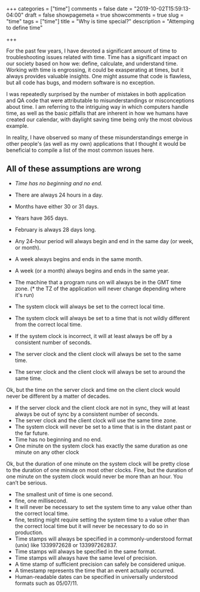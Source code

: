 +++
categories = ["time"]
comments = false
date = "2019-10-02T15:59:13-04:00"
draft = false
showpagemeta = true
showcomments = true
slug = "time"
tags = ["time"]
title = "Why is time special?"
description = "Attemping to define time"

+++

For the past few years, I have devoted a significant amount of time to troubleshooting issues related with time. Time has a significant impact on our society based on how we: define, calculate, and understand time. Working with time is engrossing, it could be exasperating at times, but it always provides valuable insights. One might assume that code is flawless, but all code has bugs, and modern software is no exception.

I was repeatedly surprised by the number of mistakes in both application and QA code that were attributable to misunderstandings or misconceptions about time. I am referring to the intriguing way in which computers handle time, as well as the basic pitfalls that are inherent in how we humans have created our calendar, with daylight saving time being only the most obvious example.

In reality, I have observed so many of these misunderstandings emerge in other people's (as well as my own) applications that I thought it would be beneficial to compile a list of the most common issues here.


## All of these assumptions are wrong

* *Time has no beginning and no end.*
* There are always 24 hours in a day.
* Months have either 30 or 31 days.
* Years have 365 days.
* February is always 28 days long.
* Any 24-hour period will always begin and end in the same day (or week, or month).
* A week always begins and ends in the same month.
* A week (or a month) always begins and ends in the same year.
* The machine that a program runs on will always be in the GMT time zone. (* the TZ of the application will never change depending where it's run)

* The system clock will always be set to the correct local time.
* The system clock will always be set to a time that is not wildly different from the correct local time.
* If the system clock is incorrect, it will at least always be off by a consistent number of seconds.
* The server clock and the client clock will always be set to the same time.
* The server clock and the client clock will always be set to around the same time.

Ok, but the time on the server clock and time on the client clock would never be different by a matter of decades.

* If the server clock and the client clock are not in sync, they will at least always be out of sync by a consistent number of seconds.
* The server clock and the client clock will use the same time zone.
* The system clock will never be set to a time that is in the distant past or the far future.
* Time has no beginning and no end.
* One minute on the system clock has exactly the same duration as one minute on any other clock

Ok, but the duration of one minute on the system clock will be pretty close to the duration of one minute on most other clocks.
Fine, but the duration of one minute on the system clock would never be more than an hour.
You can’t be serious.

* The smallest unit of time is one second.
* fine, one millisecond.
* It will never be necessary to set the system time to any value other than the correct local time.
* fine, testing might require setting the system time to a value other than the correct local time but it will never be necessary to do so in production.
* Time stamps will always be specified in a commonly-understood format (unix) like 1339972628 or 133997262837.
* Time stamps will always be specified in the same format.
* Time stamps will always have the same level of precision.
* A time stamp of sufficient precision can safely be considered unique.
* A timestamp represents the time that an event actually occurred.
* Human-readable dates can be specified in universally understood formats such as 05/07/11.
